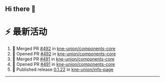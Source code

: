 ## Hi there 👋

<!--

**Here are some ideas to get you started:**

🙋‍♀️ A short introduction - what is your organization all about?
🌈 Contribution guidelines - how can the community get involved?
👩‍💻 Useful resources - where can the community find your docs? Is there anything else the community should know?
🍿 Fun facts - what does your team eat for breakfast?
🧙 Remember, you can do mighty things with the power of [Markdown](https://docs.github.com/github/writing-on-github/getting-started-with-writing-and-formatting-on-github/basic-writing-and-formatting-syntax)
-->


# ⚡ 最新活动

<!--START_SECTION:activity-->
1. 🎉 Merged PR [#492](https://github.com/kne-union/components-core/pull/492) in [kne-union/components-core](https://github.com/kne-union/components-core)
2. 💪 Opened PR [#492](https://github.com/kne-union/components-core/pull/492) in [kne-union/components-core](https://github.com/kne-union/components-core)
3. 🎉 Merged PR [#491](https://github.com/kne-union/components-core/pull/491) in [kne-union/components-core](https://github.com/kne-union/components-core)
4. 💪 Opened PR [#491](https://github.com/kne-union/components-core/pull/491) in [kne-union/components-core](https://github.com/kne-union/components-core)
5. 🚀 Published release [0.1.22](https://github.com/kne-union/info-page/releases/tag/0.1.22) in [kne-union/info-page](https://github.com/kne-union/info-page)
<!--END_SECTION:activity-->

---
